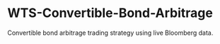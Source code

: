 # WTS-Convertible-Bond-Arbitrage
Convertible bond arbitrage trading strategy using live Bloomberg data.
